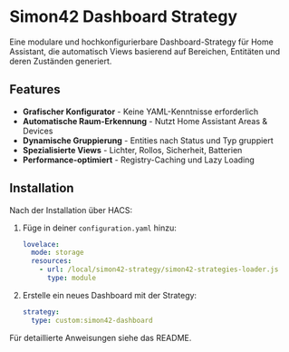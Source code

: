 # Simon42 Dashboard Strategy

Eine modulare und hochkonfigurierbare Dashboard-Strategy für Home Assistant, die automatisch Views basierend auf Bereichen, Entitäten und deren Zuständen generiert.

## Features

- **Grafischer Konfigurator** - Keine YAML-Kenntnisse erforderlich
- **Automatische Raum-Erkennung** - Nutzt Home Assistant Areas & Devices
- **Dynamische Gruppierung** - Entities nach Status und Typ gruppiert
- **Spezialisierte Views** - Lichter, Rollos, Sicherheit, Batterien
- **Performance-optimiert** - Registry-Caching und Lazy Loading

## Installation

Nach der Installation über HACS:

1. Füge in deiner `configuration.yaml` hinzu:
   ```yaml
   lovelace:
     mode: storage
     resources:
       - url: /local/simon42-strategy/simon42-strategies-loader.js
         type: module
   ```

2. Erstelle ein neues Dashboard mit der Strategy:
   ```yaml
   strategy:
     type: custom:simon42-dashboard
   ```

Für detaillierte Anweisungen siehe das README.